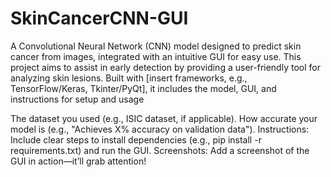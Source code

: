 # SkinCancerCNN-GUI
 A Convolutional Neural Network (CNN) model designed to predict skin cancer from images, integrated with an intuitive GUI for easy use. This project aims to assist in early detection by providing a user-friendly tool for analyzing skin lesions. Built with [insert frameworks, e.g., TensorFlow/Keras, Tkinter/PyQt], it includes the model, GUI, and instructions for setup and usage


The dataset you used (e.g., ISIC dataset, if applicable).
How accurate your model is (e.g., "Achieves X% accuracy on validation data").
Instructions: Include clear steps to install dependencies (e.g., pip install -r requirements.txt) and run the GUI.
Screenshots: Add a screenshot of the GUI in action—it’ll grab attention!
